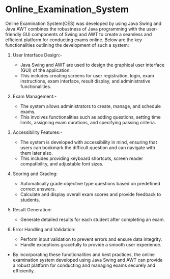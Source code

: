 # Online_Examination_System

Online Examination System(OES) was developed by using Java Swing and Java AWT combines the robustness of Java programming with the user-friendly GUI components of Swing and AWT to create a seamless and efficient platform for conducting exams online.
Below are the key functionalities outlining the development of such a system:

1. User Interface Design:-
    - Java Swing and AWT are used to design the graphical user interface (GUI) of the application.
    - This includes creating screens for user registration, login, exam instructions, exam interface, result display, and administrative functionalities.
    
2. Exam Management:-
    - The system allows administrators to create, manage, and schedule exams.
    - This involves functionalities such as adding questions, setting time limits, assigning exam durations, and specifying passing criteria.
      
3. Accessibility Features:-
    - The system is developed with accessibility in mind, ensuring that users can bookmark the difficult question and can navigate with them later also.
    - This includes providing keyboard shortcuts, screen reader compatibility, and adjustable font sizes.
      
4. Scoring and Grading:
   - Automatically grade objective type questions based on predefined correct answers.
   - Calculate and display overall exam scores and provide feedback to students.
     
5. Result Generation:
   - Generate detailed results for each student after completing an exam.
     
6. Error Handling and Validation:
   - Perform input validation to prevent errors and ensure data integrity.
   - Handle exceptions gracefully to provide a smooth user experience.
     
- By incorporating these functionalities and best practices, the online examination system developed using Java Swing and AWT can provide a robust platform for conducting and managing exams securely and efficiently.

